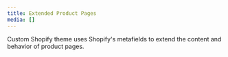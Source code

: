 ```yaml
---
title: Extended Product Pages
media: []
---
```


Custom Shopify theme uses Shopify's metafields to extend the content and behavior of product pages.